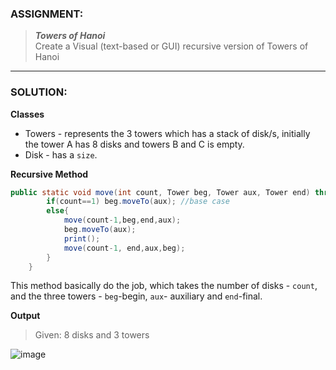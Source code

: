 ### ASSIGNMENT:
> ***Towers of Hanoi*** <br>
> Create a Visual (text-based or GUI) recursive version of Towers of Hanoi

----

### SOLUTION:

**Classes**
- Towers - represents the 3 towers which has a stack of disk/s, initially the tower A has 8 disks and towers B and C is empty.
- Disk - has a `size`.


**Recursive Method**
```java
public static void move(int count, Tower beg, Tower aux, Tower end) throws InterruptedException{
        if(count==1) beg.moveTo(aux); //base case
        else{
            move(count-1,beg,end,aux);
            beg.moveTo(aux);
            print();
            move(count-1, end,aux,beg);
        }
    }
```

This method basically do the job, which takes the number of disks - `count`, and the three towers - `beg`-begin, `aux`- auxiliary and `end`-final.

**Output**
> Given: 8 disks and 3 towers

![image](https://user-images.githubusercontent.com/16150075/48583883-9efacb80-e928-11e8-8a2a-d37efe2585ac.png)

